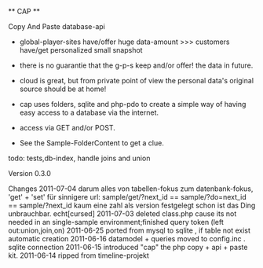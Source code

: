 ** CAP **

Copy And Paste database-api

+ global-player-sites have/offer huge data-amount >>> customers have/get personalized small snapshot
	
+ there is no guarantie that the g-p-s keep and/or offer! the data in future.

+ cloud is great, but from  private point of view the personal data's original source should be at home! 

+ cap uses folders, sqlite and php-pdo to create a simple way of having easy access to a database via the internet.
	
+ access via GET and/or POST.

+ See the Sample-FolderContent to get a clue. 


todo:
	tests,db-index, handle joins and union 

Version 0.3.0

Changes
2011-07-04	darum alles von tabellen-fokus zum datenbank-fokus, 'get' + 'set' für sinnigere url: sample/get/?next_id == sample/?do=next_id == sample/?next_id
          	kaum eine zahl als version festgelegt schon ist das Ding unbrauchbar. echt[cursed]
2011-07-03	deleted class.php cause its not needed in an single-sample environment;finished query token (left out:union,join,on)
2011-06-25	ported from mysql to sqlite , if table not exist automatic creation
2011-06-16	datamodel + queries moved to config.inc . sqlite connection
2011-06-15	introduced "cap" the php copy + api + paste kit.
2011-06-14	ripped from timeline-projekt
